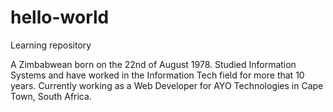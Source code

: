 # hello-world
Learning repository

A Zimbabwean born on the 22nd of August 1978. Studied Information Systems and have worked in the Information Tech field for more that 10 years. Currently working as a Web Developer for AYO Technologies in Cape Town, South Africa.

